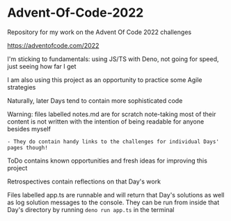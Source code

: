 # Advent-Of-Code-2022

Repository for my work on the Advent Of Code 2022 challenges

https://adventofcode.com/2022

I'm sticking to fundamentals: using JS/TS with Deno, not going for speed, just
seeing how far I get

I am also using this project as an opportunity to practice some Agile strategies

Naturally, later Days tend to contain more sophisticated code

Warning: files labelled notes.md are for scratch note-taking most of their
content is not written with the intention of being readable for anyone besides
myself

    - They do contain handy links to the challenges for individual Days' pages though!

ToDo contains known opportunities and fresh ideas for improving this project

Retrospectives contain reflections on that Day's work

Files labelled app.ts are runnable and will return that Day's solutions as well
as log solution messages to the console. They can be run from inside that Day's
directory by running `deno run app.ts` in the terminal
